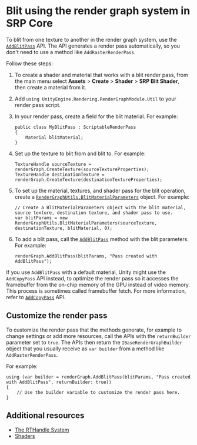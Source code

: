 # Blit using the render graph system in SRP Core

To blit from one texture to another in the render graph system, use the [`AddBlitPass`](https://docs.unity3d.com/Packages/com.unity.render-pipelines.core@17.3/api/UnityEngine.Rendering.RenderGraphModule.Util.RenderGraphUtils.html#UnityEngine_Rendering_RenderGraphModule_Util_RenderGraphUtils_AddBlitPass_UnityEngine_Rendering_RenderGraphModule_RenderGraph_UnityEngine_Rendering_RenderGraphModule_Util_RenderGraphUtils_BlitMaterialParameters_System_String_System_Boolean_) API. The API generates a render pass automatically, so you don't need to use a method like `AddRasterRenderPass`.

Follow these steps:

1. To create a shader and material that works with a blit render pass, from the main menu select **Assets** > **Create** > **Shader** > **SRP Blit Shader**, then create a material from it.

1. Add `using UnityEngine.Rendering.RenderGraphModule.Util` to your render pass script.

1. In your render pass, create a field for the blit material. For example:

    ```lang-cs
    public class MyBlitPass : ScriptableRenderPass
    {
        Material blitMaterial;
    }
    ```

1. Set up the texture to blit from and blit to. For example:

    ```lang-cs
    TextureHandle sourceTexture = renderGraph.CreateTexture(sourceTextureProperties);
    TextureHandle destinationTexture = renderGraph.CreateTexture(destinationTextureProperties);
    ```

1. To set up the material, textures, and shader pass for the blit operation, create a [`RenderGraphUtils.BlitMaterialParameters`](https://docs.unity3d.com/Packages/com.unity.render-pipelines.core@17.3/api/UnityEngine.Rendering.RenderGraphModule.Util.RenderGraphUtils.BlitMaterialParameters.html) object. For example:

    ```lang-cs
    // Create a BlitMaterialParameters object with the blit material, source texture, destination texture, and shader pass to use.
    var blitParams = new RenderGraphUtils.BlitMaterialParameters(sourceTexture, destinationTexture, blitMaterial, 0);
    ```

1. To add a blit pass, call the [`AddBlitPass`](https://docs.unity3d.com/Packages/com.unity.render-pipelines.core@17.3/api/UnityEngine.Rendering.RenderGraphModule.Util.RenderGraphUtils.html#UnityEngine_Rendering_RenderGraphModule_Util_RenderGraphUtils_AddBlitPass_UnityEngine_Rendering_RenderGraphModule_RenderGraph_UnityEngine_Rendering_RenderGraphModule_Util_RenderGraphUtils_BlitMaterialParameters_System_String_System_Boolean_) method with the blit parameters. For example:

    ```lang-cs
    renderGraph.AddBlitPass(blitParams, "Pass created with AddBlitPass");
    ```

If you use `AddBlitPass` with a default material, Unity might use the `AddCopyPass` API instead, to optimize the render pass so it accesses the framebuffer from the on-chip memory of the GPU instead of video memory. This process is sometimes called framebuffer fetch. For more information, refer to [`AddCopyPass`](https://docs.unity3d.com/Packages/com.unity.render-pipelines.core@17.3/api/UnityEngine.Rendering.RenderGraphModule.Util.RenderGraphUtils.html#UnityEngine_Rendering_RenderGraphModule_Util_RenderGraphUtils_AddCopyPass_UnityEngine_Rendering_RenderGraphModule_RenderGraph_UnityEngine_Rendering_RenderGraphModule_TextureHandle_UnityEngine_Rendering_RenderGraphModule_TextureHandle_System_String_System_Boolean_) API.

## Customize the render pass

To customize the render pass that the methods generate, for example to change settings or add more resources, call the APIs with the `returnBuilder` parameter set to `true`. The APIs then return the `IBaseRenderGraphBuilder` object that you usually receive as `var builder` from a method like `AddRasterRenderPass`.

For example:

```lang-cs
using (var builder = renderGraph.AddBlitPass(blitParams, "Pass created with AddBlitPass", returnBuilder: true))
{
    // Use the builder variable to customize the render pass here.
}
```

## Additional resources

- [The RTHandle System](rthandle-system.md)
- [Shaders](shaders.md)
